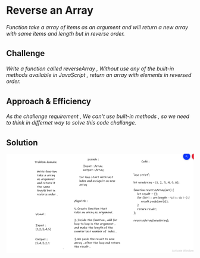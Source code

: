 # Reverse an Array
###### Function take a array of items as an argument and will return a new array with same items and length but in reverse order.

## Challenge
###### Write a function called reverseArray , Without use any of the built-in methods available in JavaScript , return an array with elements in reversed order.

## Approach & Efficiency
###### As the challenge requirement , We can't use built-in methods , so we need to think in differnet way to solve this code challange. 


## Solution

![Solution](../../assets/array-reverse.png)